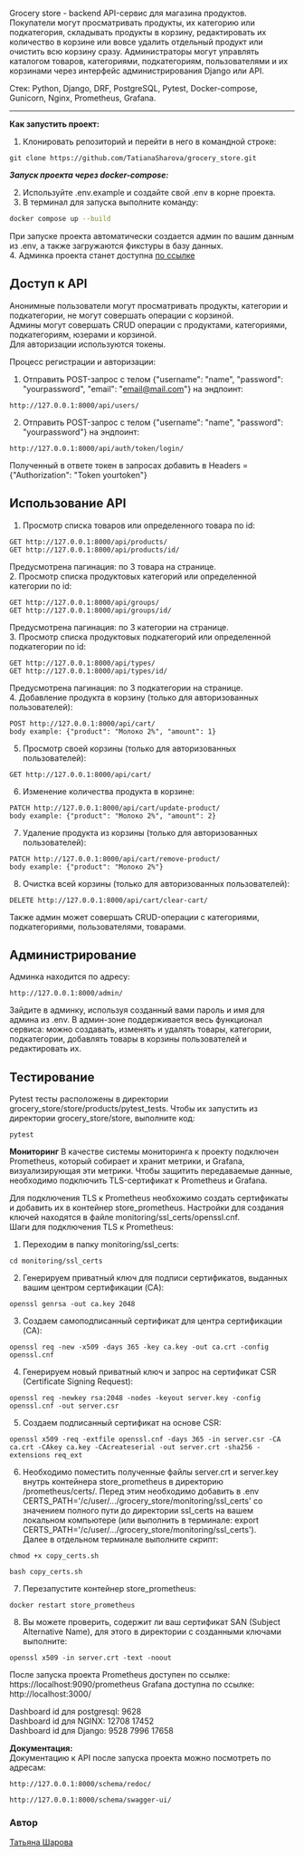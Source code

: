 Grocery store - backend API-сервис для магазина продуктов.
Покупатели могут просматривать продукты, их категорию или подкатегория, складывать продукты в корзину, редактировать их количество в корзине или вовсе удалить отдельный продукт или очистить всю корзину сразу. Администраторы могут управлять каталогом товаров, категориями, подкатегориям, пользователями и их корзинами через интерфейс администрирования Django или API.
                
Стек: Python, Django, DRF, PostgreSQL, Pytest, Docker-compose, Gunicorn, Nginx, Prometheus, Grafana.                               
                     
___
**Как запустить проект:**

1. Клонировать репозиторий и перейти в него в командной строке:

```
git clone https://github.com/TatianaSharova/grocery_store.git
```
**_Запуск проекта через docker-compose:_**  

2. Используйте .env.example и создайте свой .env в корне проекта.                                              
3. В терминал для запуска выполните команду:

```bash
docker compose up --build  
```
При запуске проекта автоматически создается админ по вашим данным из .env, а также загружаются фикстуры в базу данных.       
4. Админка проекта станет доступна [по ссылке](http://127.0.0.1:8888/admin/)
                                         
**Доступ к API**
-----------
Анонимные пользователи могут просматривать продукты, категории и подкатегории, не могут совершать операции с корзиной.                    
Админы могут совершать CRUD операции с продуктами, категориями, подкатегориям, юзерами и корзиной.                      
Для авторизации используются токены.                                  
                                                                               
Процесс регистрации и авторизации:
1. Отправить POST-запрос с телом {"username": "name", "password": "yourpassword", "email": "email@mail.com"} на эндпоинт:
```
http://127.0.0.1:8000/api/users/
```
2. Отправить POST-запрос с телом {"username": "name", "password": "yourpassword"} на эндпоинт:
```
http://127.0.0.1:8000/api/auth/token/login/
```
Полученный в ответе токен в запросах добавить в Headers = {"Authorization": "Token yourtoken"}

**Использование API**
-----------
1. Просмотр списка товаров или определенного товара по id:

```
GET http://127.0.0.1:8000/api/products/
GET http://127.0.0.1:8000/api/products/id/
```
Предусмотрена пагинация: по 3 товара на странице.                 
2. Просмотр списка продуктовых категорий или определенной категории по id:
```
GET http://127.0.0.1:8000/api/groups/
GET http://127.0.0.1:8000/api/groups/id/
```
Предусмотрена пагинация: по 3 категории на странице.                        
3. Просмотр списка продуктовых подкатегорий или определенной подкатегории по id:
```
GET http://127.0.0.1:8000/api/types/
GET http://127.0.0.1:8000/api/types/id/
```
Предусмотрена пагинация: по 3 подкатегории на странице.                     
4. Добавление продукта в корзину (только для авторизованных пользователей):
```
POST http://127.0.0.1:8000/api/cart/
body example: {"product": "Молоко 2%", "amount": 1}
```
5. Просмотр своей корзины (только для авторизованных пользователей):
```
GET http://127.0.0.1:8000/api/cart/
```
6. Изменение количества продукта в корзине:
```
PATCH http://127.0.0.1:8000/api/cart/update-product/
body example: {"product": "Молоко 2%", "amount": 2}
```
7. Удаление продукта из корзины (только для авторизованных пользователей):
```
PATCH http://127.0.0.1:8000/api/cart/remove-product/
body example: {"product": "Молоко 2%"}
```
8. Очистка всей корзины (только для авторизованных пользователей):
```
DELETE http://127.0.0.1:8000/api/cart/clear-cart/
```
                    
Также админ может совершать CRUD-операции с категориями, подкатегориями, пользователями, товарами.

**Администрирование**
-----------
Админка находится по адресу:
```
http://127.0.0.1:8000/admin/
```
Зайдите в админку, используя созданный вами пароль и имя для админа из .env. В админ-зоне поддерживается весь функционал сервиса: можно создавать, изменять и удалять товары, категории, подкатегории, добавлять товары в корзины пользователей и редактировать их.
                            
**Тестирование**
-----------
Pytest тесты расположены в директории grocery_store/store/products/pytest_tests. Чтобы их запустить из директории grocery_store/store, выполните код:
```
pytest
```

**Мониторинг**
В качестве системы мониторинга к проекту подключен Prometheus, который собирает и хранит метрики, и Grafana, визуализирующая эти метрики. Чтобы защитить передаваемые данные, необходимо подключить TLS-сертификат к Prometheus и Grafana.       
      
Для подключения TLS к Prometheus необхожимо создать сертификаты и добавить их в контейнер store_prometheus. Настройки для создания ключей находятся в файле monitoring/ssl_certs/openssl.cnf.      
Шаги для подключения TLS к Prometheus:    

1. Переходим в папку monitoring/ssl_certs:
```
cd monitoring/ssl_certs
```
2. Генерируем приватный ключ для подписи сертификатов, выданных вашим центром сертификации (CA):
```
openssl genrsa -out ca.key 2048
```
3. Создаем самоподписанный сертификат для центра сертификации (CA):
```
openssl req -new -x509 -days 365 -key ca.key -out ca.crt -config openssl.cnf
```
4. Генерируем новый приватный ключ и запрос на сертификат CSR (Certificate Signing Request):
```
openssl req -newkey rsa:2048 -nodes -keyout server.key -config openssl.cnf -out server.csr
```
5. Создаем подписанный сертификат на основе CSR:
```
openssl x509 -req -extfile openssl.cnf -days 365 -in server.csr -CA ca.crt -CAkey ca.key -CAcreateserial -out server.crt -sha256 -extensions req_ext
```
6. Необходимо поместить полученные файлы server.crt и server.key внутрь контейнера store_prometheus в директорию /prometheus/certs/. Перед этим необходимо добавить в .env CERTS_PATH='/c/user/.../grocery_store/monitoring/ssl_certs' cо значением полного пути до директории ssl_certs на вашем локальном компьютере (или выполнить в терминале: export CERTS_PATH='/c/user/.../grocery_store/monitoring/ssl_certs').    
Далее в отдельном терминале выполните скрипт:
```
chmod +x copy_certs.sh

bash copy_certs.sh
```
7. Перезапустите контейнер store_prometheus:
```
docker restart store_prometheus
```
8. Вы можете проверить, содержит ли ваш сертификат SAN (Subject Alternative Name), для этого в директории с созданными ключами выполните:
```
openssl x509 -in server.crt -text -noout
```
         
После запуска проекта Prometheus доступен по ссылке: https://localhost:9090/prometheus
Grafana доступна по ссылке: http://localhost:3000/

Dashboard id для postgresql: 9628            
Dashboard id для NGINX: 12708 17452        
Dashboard id для Django: 9528 7996 17658
                            
**Документация:**                                      
Документацию к API после запуска проекта можно посмотреть по адресам:
```
http://127.0.0.1:8000/schema/redoc/
```
```
http://127.0.0.1:8000/schema/swagger-ui/
```

### Автор
[Татьяна Шарова](https://github.com/TatianaSharova)
